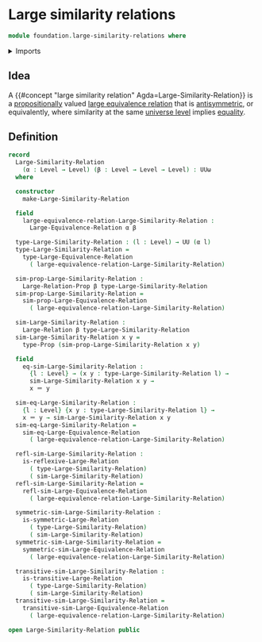 # Large similarity relations

```agda
module foundation.large-similarity-relations where
```

<details><summary>Imports</summary>

```agda
open import foundation.dependent-pair-types
open import foundation.identity-types
open import foundation.large-binary-relations
open import foundation.large-equivalence-relations
open import foundation.propositions
open import foundation.universe-levels
```

</details>

## Idea

A {{#concept "large similarity relation" Agda=Large-Similarity-Relation}} is a
[propositionally](foundation.propositions.md) valued
[large equivalence relation](foundation.large-equivalence-relations.md) that is
[antisymmetric](foundation.large-binary-relations.md), or equivalently, where
similarity at the same [universe level](foundation.universe-levels.md) implies
[equality](foundation.identity-types.md).

## Definition

```agda
record
  Large-Similarity-Relation
    (α : Level → Level) (β : Level → Level → Level) : UUω
  where

  constructor
    make-Large-Similarity-Relation

  field
    large-equivalence-relation-Large-Similarity-Relation :
      Large-Equivalence-Relation α β

  type-Large-Similarity-Relation : (l : Level) → UU (α l)
  type-Large-Similarity-Relation =
    type-Large-Equivalence-Relation
      ( large-equivalence-relation-Large-Similarity-Relation)

  sim-prop-Large-Similarity-Relation :
    Large-Relation-Prop β type-Large-Similarity-Relation
  sim-prop-Large-Similarity-Relation =
    sim-prop-Large-Equivalence-Relation
      ( large-equivalence-relation-Large-Similarity-Relation)

  sim-Large-Similarity-Relation :
    Large-Relation β type-Large-Similarity-Relation
  sim-Large-Similarity-Relation x y =
    type-Prop (sim-prop-Large-Similarity-Relation x y)

  field
    eq-sim-Large-Similarity-Relation :
      {l : Level} → (x y : type-Large-Similarity-Relation l) →
      sim-Large-Similarity-Relation x y →
      x ＝ y

  sim-eq-Large-Similarity-Relation :
    {l : Level} {x y : type-Large-Similarity-Relation l} →
    x ＝ y → sim-Large-Similarity-Relation x y
  sim-eq-Large-Similarity-Relation =
    sim-eq-Large-Equivalence-Relation
      ( large-equivalence-relation-Large-Similarity-Relation)

  refl-sim-Large-Similarity-Relation :
    is-reflexive-Large-Relation
      ( type-Large-Similarity-Relation)
      ( sim-Large-Similarity-Relation)
  refl-sim-Large-Similarity-Relation =
    refl-sim-Large-Equivalence-Relation
      ( large-equivalence-relation-Large-Similarity-Relation)

  symmetric-sim-Large-Similarity-Relation :
    is-symmetric-Large-Relation
      ( type-Large-Similarity-Relation)
      ( sim-Large-Similarity-Relation)
  symmetric-sim-Large-Similarity-Relation =
    symmetric-sim-Large-Equivalence-Relation
      ( large-equivalence-relation-Large-Similarity-Relation)

  transitive-sim-Large-Similarity-Relation :
    is-transitive-Large-Relation
      ( type-Large-Similarity-Relation)
      ( sim-Large-Similarity-Relation)
  transitive-sim-Large-Similarity-Relation =
    transitive-sim-Large-Equivalence-Relation
      ( large-equivalence-relation-Large-Similarity-Relation)

open Large-Similarity-Relation public
```
